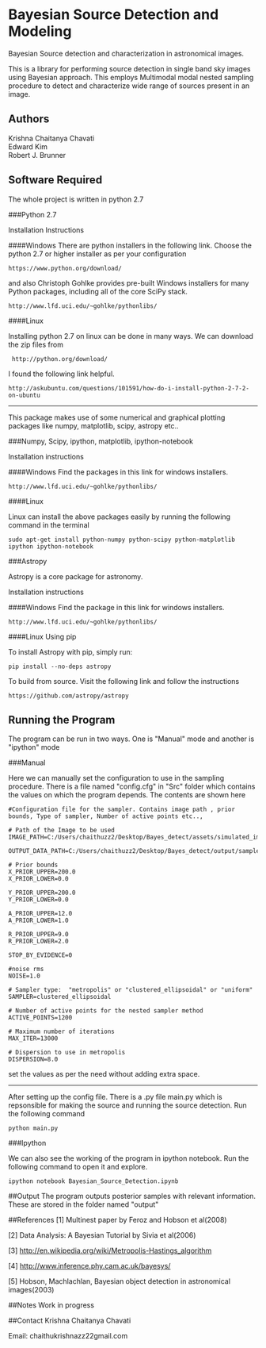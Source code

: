 # Bayesian Source Detection and Modeling

Bayesian Source detection and characterization in astronomical images.

This is a library for performing source detection in single band sky images using Bayesian approach. This employs Multimodal modal nested sampling procedure to detect and characterize wide range of sources present in an image.


## Authors
Krishna Chaitanya Chavati  
Edward Kim  
Robert J. Brunner

## Software Required

The whole project is written in python 2.7

###Python 2.7

Installation Instructions

####Windows
There are python installers in the following link. Choose the python 2.7 or higher installer as per your configuration

    https://www.python.org/download/
and also Christoph Gohlke provides pre-built Windows installers for many Python packages, including all of the core SciPy stack.

    http://www.lfd.uci.edu/~gohlke/pythonlibs/

####Linux

Installing python 2.7 on linux can be done in many ways. We can download the zip files from

     http://python.org/download/ 
 
I found the following link helpful.

    http://askubuntu.com/questions/101591/how-do-i-install-python-2-7-2-on-ubuntu


------

This package makes use of some numerical and graphical plotting packages like numpy, matplotlib, scipy, astropy etc..

###Numpy, Scipy, ipython, matplotlib, ipython-notebook 

Installation instructions

####Windows
Find the packages in this link for windows installers.

    http://www.lfd.uci.edu/~gohlke/pythonlibs/


####Linux

Linux can install the above packages easily by running the following command in the terminal

    sudo apt-get install python-numpy python-scipy python-matplotlib ipython ipython-notebook


###Astropy

Astropy is a core package for astronomy.

Installation instructions

####Windows
Find the package in this link for windows installers.

    http://www.lfd.uci.edu/~gohlke/pythonlibs/


####Linux
Using pip

To install Astropy with pip, simply run:

    pip install --no-deps astropy
    
To build from source. Visit the following link and follow the instructions     

    https://github.com/astropy/astropy


## Running the Program

The program can be run in two ways. One is "Manual" mode and another is "ipython" mode

###Manual

Here we can manually set the configuration to use in the sampling procedure. There is a file named "config.cfg" in "Src" folder which contains the values on which the program depends. The contents are shown here

    #Configuration file for the sampler. Contains image path , prior bounds, Type of sampler, Number of active points etc..,

    # Path of the Image to be used
    IMAGE_PATH=C:/Users/chaithuzz2/Desktop/Bayes_detect/assets/simulated_images/multinest_toy_noised

    OUTPUT_DATA_PATH=C:/Users/chaithuzz2/Desktop/Bayes_detect/output/samples_DB_test_6.dat

    # Prior bounds
    X_PRIOR_UPPER=200.0
    X_PRIOR_LOWER=0.0

    Y_PRIOR_UPPER=200.0
    Y_PRIOR_LOWER=0.0

    A_PRIOR_UPPER=12.0
    A_PRIOR_LOWER=1.0

    R_PRIOR_UPPER=9.0
    R_PRIOR_LOWER=2.0

    STOP_BY_EVIDENCE=0  

    #noise rms
    NOISE=1.0 

    # Sampler type:  "metropolis" or "clustered_ellipsoidal" or "uniform"
    SAMPLER=clustered_ellipsoidal

    # Number of active points for the nested sampler method
    ACTIVE_POINTS=1200

    # Maximum number of iterations
    MAX_ITER=13000

    # Dispersion to use in metropolis
    DISPERSION=8.0

set the values as per the need without adding extra space.     

----
After setting up the config file. There is a .py file main.py which is repsonsible for making the source and running the source detection. Run the following command 
    
    python main.py

###Ipython

We can also see the working of the program in ipython notebook. Run the following command to open it and explore.

    ipython notebook Bayesian_Source_Detection.ipynb
    
##Output
The program outputs posterior samples with relevant information. These are stored in the folder named "output"

##References
[1] Multinest paper by Feroz and Hobson et al(2008)

[2] Data Analysis: A Bayesian Tutorial by Sivia et al(2006)

[3] http://en.wikipedia.org/wiki/Metropolis-Hastings_algorithm

[4] http://www.inference.phy.cam.ac.uk/bayesys/

[5] Hobson, Machlachlan, Bayesian object detection in astronomical images(2003)

##Notes
Work in progress

##Contact
Krishna Chaitanya Chavati

Email: chaithukrishnazz22gmail.com